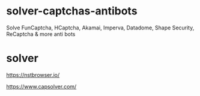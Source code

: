 # solver-captchas-antibots
Solve FunCaptcha, HCaptcha, Akamai, Imperva, Datadome, Shape Security, ReCaptcha &amp; more anti bots


# solver
https://nstbrowser.io/

https://www.capsolver.com/
